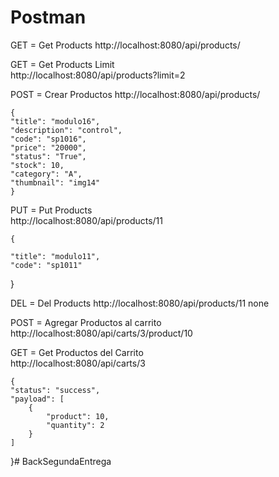 # Postman
GET = Get Products
    http://localhost:8080/api/products/


GET = Get Products Limit    
    http://localhost:8080/api/products?limit=2


POST = Crear Productos
    http://localhost:8080/api/products/

    {
    "title": "modulo16",
    "description": "control",
    "code": "sp1016",
    "price": "20000",
    "status": "True",
    "stock": 10,
    "category": "A",
    "thumbnail": "img14" 
    }

PUT = Put Products    
    http://localhost:8080/api/products/11

    {
    
    "title": "modulo11",
    "code": "sp1011"
}

DEL = Del Products
    http://localhost:8080/api/products/11
    none

POST = Agregar Productos al carrito
    http://localhost:8080/api/carts/3/product/10

GET = Get Productos del Carrito    
    http://localhost:8080/api/carts/3

    {
    "status": "success",
    "payload": [
        {
            "product": 10,
            "quantity": 2
        }
    ]
}#   B a c k S e g u n d a E n t r e g a  
 
